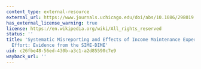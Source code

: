 ```yaml
---
content_type: external-resource
external_url: https://www.journals.uchicago.edu/doi/abs/10.1086/298019
has_external_license_warning: true
license: https://en.wikipedia.org/wiki/All_rights_reserved
status: ''
title: 'Systematic Misreporting and Effects of Income Maintenance Experiments on Work
  Effort: Evidence from the SIME-DIME'
uid: c26fbe48-56ed-430b-a3c1-a2d85590c7e9
wayback_url: ''
---
```


